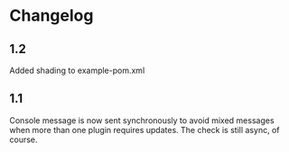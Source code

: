 # Changelog
## 1.2
Added shading to example-pom.xml

## 1.1
Console message is now sent synchronously to avoid mixed messages when more than one plugin requires updates. The check is still async, of course. 